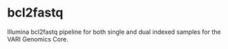 # bcl2fastq
Illumina bcl2fastq pipeline for both single and dual indexed samples for the VARI Genomics Core.

